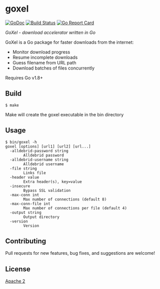 # goxel

[![GoDoc](https://godoc.org/github.com/m1ck43l/goxel?status.svg)](https://godoc.org/github.com/m1ck43l/goxel) [![Build Status](https://travis-ci.org/m1ck43l/goxel.svg?branch=master)](https://travis-ci.org/m1ck43l/goxel.svg?branch=master) [![Go Report Card](https://goreportcard.com/badge/github.com/m1ck43l/goxel)](https://goreportcard.com/report/github.com/m1ck43l/goxel)

*GoXel - download accelerator written in Go*

GoXel is a Go package for faster downloads from the internet:

* Monitor download progress
* Resume incomplete downloads
* Guess filename from URL path
* Download batches of files concurrently

Requires Go v1.8+

## Build

```
$ make
```

Make will create the goxel executable in the bin directory

## Usage

```
$ bin/goxel -h
goxel [options] [url1] [url2] [url...]
  -alldebrid-password string
        Alldebrid password
  -alldebrid-username string
        Alldebrid username
  -file string
        Links file
  -header value
        Extra header(s), key=value
  -insecure
        Bypass SSL validation
  -max-conn int
        Max number of connections (default 8)
  -max-conn-file int
        Max number of connections per file (default 4)
  -output string
        Output directory
  -version
        Version
```

## Contributing

Pull requests for new features, bug fixes, and suggestions are welcome!

## License

[Apache 2](https://github.com/m1ck43l/goxel/blob/master/LICENSE)